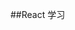 <!--
 * @Description: 
 * @Autor: 神曲
 * @Date: 2020-04-22 16:39:38
 * @LastEditors: 神曲
 * @LastEditTime: 2020-04-27 11:03:33
 -->
##React 学习